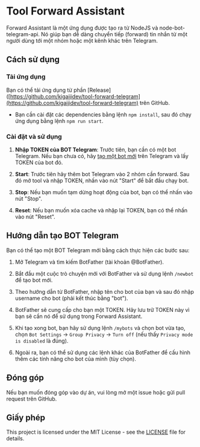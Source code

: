 # Tool Forward Assistant

Forward Assistant là một ứng dụng được tạo ra từ NodeJS và node-bot-telegram-api. Nó giúp bạn dễ dàng chuyển tiếp (forward) tin nhắn từ một người dùng tới một nhóm hoặc một kênh khác trên Telegram.

## Cách sử dụng

### Tải ứng dụng

Bạn có thể tải ứng dụng từ phần [Release]([https://github.com/kigaijidev/tool-forward-telegram](https://github.com/kigaijidev/tool-forward-telegram) trên GitHub. 
- Bạn cần cài đặt các dependencies bằng lệnh `npm install`, sau đó chạy ứng dụng bằng lệnh `npm run start`. 

### Cài đặt và sử dụng

1. **Nhập TOKEN của BOT Telegram**: Trước tiên, bạn cần có một bot Telegram. Nếu bạn chưa có, hãy [tạo một bot mới](https://core.telegram.org/bots#3-how-do-i-create-a-bot) trên Telegram và lấy TOKEN của bot đó.

2. **Start**: Trước tiên hãy thêm bot Telegram vào 2 nhóm cần forward. Sau đó mở tool và nhập TOKEN, nhấn vào nút "Start" để bắt đầu chạy bot.

3. **Stop**: Nếu bạn muốn tạm dừng hoạt động của bot, bạn có thể nhấn vào nút "Stop".

4. **Reset**: Nếu bạn muốn xóa cache và nhập lại TOKEN, bạn có thể nhấn vào nút "Reset".

## Hướng dẫn tạo BOT Telegram

Bạn có thể tạo một BOT Telegram mới bằng cách thực hiện các bước sau:

1. Mở Telegram và tìm kiếm BotFather (tài khoản @BotFather).

2. Bắt đầu một cuộc trò chuyện mới với BotFather và sử dụng lệnh `/newbot` để tạo bot mới.

3. Theo hướng dẫn từ BotFather, nhập tên cho bot của bạn và sau đó nhập username cho bot (phải kết thúc bằng "bot").

4. BotFather sẽ cung cấp cho bạn một TOKEN. Hãy lưu trữ TOKEN này vì bạn sẽ cần nó để sử dụng trong Forward Assistant.

5. Khi tạo xong bot, bạn hãy sử dụng lệnh `/mybots` và chọn bot vừa tạo, chọn `Bot Settings` -> `Group Privacy` -> `Turn off` (nếu thấy `Privacy mode is disabled` là đúng).

6. Ngoài ra, bạn có thể sử dụng các lệnh khác của BotFather để cấu hình thêm các tính năng cho bot của mình (tùy chọn).

## Đóng góp

Nếu bạn muốn đóng góp vào dự án, vui lòng mở một issue hoặc gửi pull request trên GitHub.

## Giấy phép

This project is licensed under the MIT License - see the [LICENSE](LICENSE) file for details.
